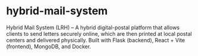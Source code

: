 # hybrid-mail-system
Hybrid Mail System (LRH) – A hybrid digital-postal platform that allows clients to send letters securely online, which are then printed at local postal centers and delivered physically. Built with Flask (backend), React + Vite (frontend), MongoDB, and Docker.
